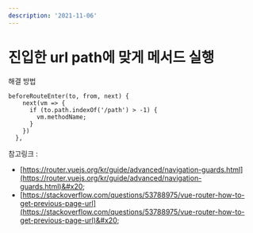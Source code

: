```yaml
---
description: '2021-11-06'
---
```


# 진입한 url path에 맞게 메서드 실행

해결 방법&#x20;

```
beforeRouteEnter(to, from, next) {
    next(vm => {
      if (to.path.indexOf('/path') > -1) {
        vm.methodName;
      }
    })
  },
```



참고링크 :&#x20;

* [https://router.vuejs.org/kr/guide/advanced/navigation-guards.html](https://router.vuejs.org/kr/guide/advanced/navigation-guards.html)&#x20;
* [https://stackoverflow.com/questions/53788975/vue-router-how-to-get-previous-page-url](https://stackoverflow.com/questions/53788975/vue-router-how-to-get-previous-page-url)&#x20;
